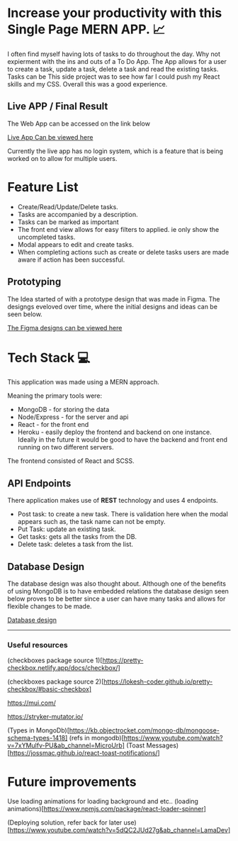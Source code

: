 # Increase your productivity with this Single Page MERN APP. :chart_with_upwards_trend: 

I often find myself having lots of tasks to do throughout the day. Why not expierment with the ins and outs of a To Do App. 
The App allows for a user to create a task, update a task, delete a task and read the existing tasks. Tasks can be 
This side project was to see how far I could push my React skills and my CSS. Overall this was a good experience. 

## Live APP / Final Result 

The Web App can be accessed on the link below

[Live App Can be viewed here](https://to-do-app-rocket.herokuapp.com/)

Currently the live app has no login system, which is a feature that is being worked on to allow for multiple users. 

# Feature List

- Create/Read/Update/Delete tasks. 
- Tasks are accompanied by a description.
- Tasks can be marked as important
- The front end view allows for easy filters to applied. ie only show the uncompleted tasks. 
- Modal appears to edit and create tasks.  
- When completing actions such as create or delete tasks users are made aware if action has been successful. 

## Prototyping 

The Idea started of with a prototype design that was made in Figma. The designgs eveloved over time, where the initial designs and ideas can be seen below. 

[The Figma designs can be viewed here](https://www.figma.com/file/hgbQvzJaLgxaykmIgUexjM/To-Do-App?node-id=0%3A1)


# Tech Stack :computer:

This application was made using a MERN approach. 

Meaning the primary tools were: 

- MongoDB - for storing the data
- Node/Express - for the server and api
- React - for the front end
- Heroku - easily deploy the frontend and backend on one instance. Ideally in the future it would be good to have the backend and front end running on two different servers. 

The frontend consisted of React and SCSS. 

## API Endpoints

There application makes use of **REST** technology and uses 4 endpoints. 
- Post task: to create a new task. There is validation here when the modal appears such as, the task name can not be empty. 
- Put Task: update an existing task. 
- Get tasks: gets all the tasks from the DB. 
- Delete task: deletes a task from the list. 

## Database Design

The database design was also thought about. Although one of the benefits of using MongoDB is to have embedded relations the database design seen below proves to be better since a user can have many tasks and allows for flexible changes to be made. 

[Database design](https://lucid.app/lucidchart/44b77d5a-5a63-4511-84db-15443248a106/edit?viewport_loc=-173%2C-134%2C2705%2C1534%2C0_0&invitationId=inv_5773ada6-3309-4762-9643-da3eccf85c99#)

---

### Useful resources


(checkboxes package source 1)[https://pretty-checkbox.netlify.app/docs/checkbox/]

(checkboxes package source 2)[https://lokesh-coder.github.io/pretty-checkbox/#basic-checkbox]

https://mui.com/

https://stryker-mutator.io/

(Types in MongoDb)[https://kb.objectrocket.com/mongo-db/mongoose-schema-types-1418] (refs in mongodb)[https://www.youtube.com/watch?v=7xYMulfv-PU&ab_channel=MicroUrb] (Toast Messages)[https://jossmac.github.io/react-toast-notifications/]

# Future improvements

Use loading animations for loading background and etc.. (loading animations)[https://www.npmjs.com/package/react-loader-spinner]

(Deploying solution, refer back for later use)[https://www.youtube.com/watch?v=5dQC2JUd27g&ab_channel=LamaDev]
